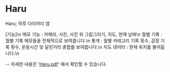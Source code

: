 # Haru
Haru; 
하루 다이어리 앱

[기능]\n
메모 기능 : 카메라, 사진, 사진 위 그림그리기, 지도, 현재 날짜\n
월별 기록 : 월별 기록 메모들을 전체적으로 보여줍니다.\n
통계 : 월별 카테고리 기록 횟수, 감정 기록 횟수, 운동시간 및 달린거리 총합를 보여줍니다.\n
지도 데이터 : 현재 위치를 불어옵니다.\n

-- 자세한 내용은 '[Haru.pdf](https://github.com/yuuuky02/Haru/files/11024374/Haru.pdf)' 에서 확인할 수 있습니다.
